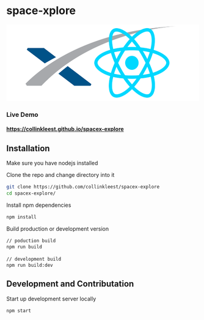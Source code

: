 # space-xplore

<center><img src="./src/assets/react-spacex.png" height="200px" /></center>

### Live Demo
#### https://collinkleest.github.io/spacex-explore

## Installation

Make sure you have nodejs installed

Clone the repo and change directory into it
```bash
git clone https://github.com/collinkleest/spacex-explore
cd spacex-explore/
```

Install npm dependencies
```bash
npm install
```

Build production or development version
```
// poduction build
npm run build 

// development build
npm run build:dev
```

## Development and Contributation
Start up development server locally
```bash
npm start 
```
